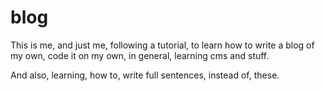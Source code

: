 # blog
This is me,
and just me,
following a tutorial,
to learn how to write a blog of my own,
code it on my own,
in general,
learning cms and stuff.

And also,
learning,
how to, 
write full sentences,
instead of,
these.

